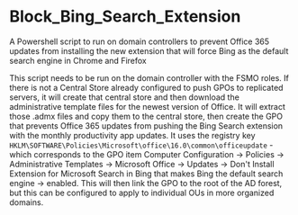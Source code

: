 # Block_Bing_Search_Extension
A Powershell script to run on domain controllers to prevent Office 365 updates from installing the new extension that will force Bing as the default search engine in Chrome and Firefox

This script needs to be run on the domain controller with the FSMO roles. If there is not a Central Store already configured to push GPOs to replicated servers, it will create that central store and then download the administrative template files for the newest version of Office. It will extract those .admx files and copy them to the central store, then create the GPO that prevents Office 365 updates from pushing the Bing Search extension with the monthly productivity app updates. It uses the registry key `HKLM\SOFTWARE\Policies\Microsoft\office\16.0\common\officeupdate` - which corresponds to the GPO item Computer Configuration -> Policies -> Administrative Templates -> Microsoft Office -> Updates -> Don't Install Extension for Microsoft Search in Bing that makes Bing the default search engine -> enabled. This will then link the GPO to the root of the AD forest, but this can be configured to apply to individual OUs in more organized domains.
